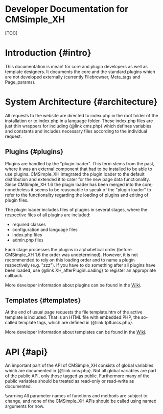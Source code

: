# Developer Documentation for CMSimple_XH

[TOC]

# Introduction {#intro}

This documentation is meant for core and plugin developers as well
as template designers. It documents the core and the standard
plugins which are not developed externally (currently Filebrowser,
Meta_tags and Page_params).
        
# System Architecture {#architecture}

All requests to the website are directed to index.php in the root
folder of the installation or to index.php in a language folder.
These index.php files are just thin wrappers for including
{@link cms.php} which defines variables and constants and
includes necessary files according to the individual request.

## Plugins {#plugins}

Plugins are handled by the "plugin loader". This term stems from
the past, where it was an external component that had to be
installed to be able to use plugins. CMSimple_XH integrated the
plugin loader to the default distribution and extended it to
cater for the new page data functionality. Since CMSimple_XH 1.6
the plugin loader has been merged into the core; nonetheless it
seems to be reasonable to speak of the "plugin loader" to refer
to the functionality regarding the loading of plugins and
editing of plugin files.

The plugin loader includes files of plugins in several stages,
where the respective files of all plugins are included:

* required classes
* configuration and language files
* index.php files
* admin.php files

Each stage processes the plugins in alphabetical order (before
CMSimple_XH 1.6 the order was undetermined). However, it is not
recommended to rely on this loading order and to name a plugin
respectively (e.g. "zzz"). If you have to do something after all
plugins have been loaded, use {@link XH_afterPluginLoading} to
register an appropriate callback.

More developer information about plugins can be found in the
[Wiki](http://www.cmsimple-xh.org/wiki/doku.php/developers_manual).

## Templates {#templates}

At the end of usual page requests the file template.htm of the
active template is included. That is an HTML file with embedded
PHP, the so-called template tags, which are defined in
{@link tplfuncs.php}.

More developer information about templates can be found in the
[Wiki](http://www.cmsimple-xh.org/wiki/doku.php/developers_manual).

# API {#api}

An important part of the API of CMSimple_XH consists of global
variables which are documented in {@link cms.php}. Not all global
variables are part of the public API, only those tagged as public.
Furthermore many of the public variables should be treated as
read-only or read-write as documented.

\warning
All parameter names of functions and methods are subject to change,
and none of the CMSimple\_XH APIs should be called using named arguments for now.
